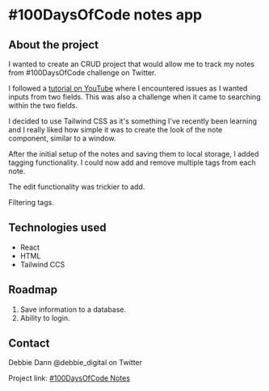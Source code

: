 # #100DaysOfCode notes app

## About the project

I wanted to create an CRUD project that would allow me to track my notes from #100DaysOfCode challenge on Twitter. 

I followed a [tutorial on YouTube](https://www.youtube.com/watch?v=8KB3DHI-QbM) where I encountered issues as I wanted inputs from two fields. This was also a challenge when it came to searching within the two fields. 

I decided to use Tailwind CSS as it's something I've recently been learning and I really liked how simple it was to create the look of the note component, similar to a window. 

After the initial setup of the notes and saving them to local storage, I added tagging functionality. I could now add and remove multiple tags from each note. 

The edit functionality was trickier to add. 

Filtering tags.

## Technologies used

* React
* HTML
* Tailwind CCS

## Roadmap

1. Save information to a database.
2. Ability to login.

## Contact

Debbie Dann @debbie_digital on Twitter

Project link: [#100DaysOfCode Notes](https://awesome-lamport-4fcaff.netlify.app/)